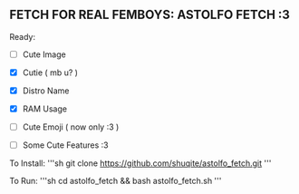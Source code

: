 FETCH FOR REAL FEMBOYS: ASTOLFO FETCH :3
---

Ready:
- [ ] Cute Image
- [x] Cutie ( mb u? )
- [x] Distro Name
- [x] RAM Usage
- [ ] Cute Emoji ( now only :3 )
- [ ] Some Cute Features :3


To Install:
'''sh 
git clone https://github.com/shuqite/astolfo_fetch.git
'''

To Run:
'''sh
cd astolfo_fetch && bash astolfo_fetch.sh
'''

